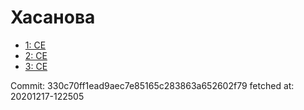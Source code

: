 # Хасанова
- [1: CE](1.md)
- [2: CE](2.md)
- [3: CE](3.md)

Commit: 330c70ff1ead9aec7e85165c283863a652602f79
 fetched at: 20201217-122505
